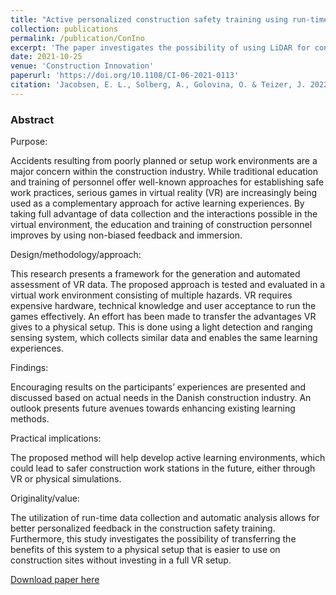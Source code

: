 ```yaml
---
title: "Active personalized construction safety training using run-time data collection in physical and virtual reality work environments"
collection: publications
permalink: /publication/ConIno
excerpt: 'The paper investigates the possibility of using LiDAR for construction worker training regarding both productivity and safety, and compares it to a VR solution.'
date: 2021-10-25
venue: 'Construction Innovation'
paperurl: 'https://doi.org/10.1108/CI-06-2021-0113'
citation: 'Jacobsen, E. L., Solberg, A., Golovina, O. & Teizer, J. 2022, &quot;Active personalized construction safety training using run-time data collection in physical and virtual reality work environments.&quot;, <i>Construction Innovation </i> Vol. 22, No. 3, pp. 531-553.'
---
```


### Abstract
Purpose:

Accidents resulting from poorly planned or setup work environments are a major concern within the construction industry. While traditional education and training of personnel offer well-known approaches for establishing safe work practices, serious games in virtual reality (VR) are increasingly being used as a complementary approach for active learning experiences. By taking full advantage of data collection and the interactions possible in the virtual environment, the education and training of construction personnel improves by using non-biased feedback and immersion.

Design/methodology/approach:

This research presents a framework for the generation and automated assessment of VR data. The proposed approach is tested and evaluated in a virtual work environment consisting of multiple hazards. VR requires expensive hardware, technical knowledge and user acceptance to run the games effectively. An effort has been made to transfer the advantages VR gives to a physical setup. This is done using a light detection and ranging sensing system, which collects similar data and enables the same learning experiences.

Findings:

Encouraging results on the participants’ experiences are presented and discussed based on actual needs in the Danish construction industry. An outlook presents future avenues towards enhancing existing learning methods.

Practical implications:

The proposed method will help develop active learning environments, which could lead to safer construction work stations in the future, either through VR or physical simulations.

Originality/value:

The utilization of run-time data collection and automatic analysis allows for better personalized feedback in the construction safety training. Furthermore, this study investigates the possibility of transferring the benefits of this system to a physical setup that is easier to use on construction sites without investing in a full VR setup.

[Download paper here](https://doi.org/10.1108/CI-06-2021-0113)
